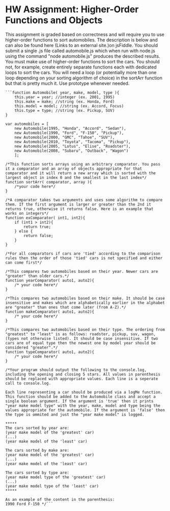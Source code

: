 # HW Assignment: Higher-Order Functions and Objects
 
This assignment is graded based on correctness and will require you to use higher-order functions to sort automobiles. The description is below and can also be found here  (Links to an external site.)on jsFiddle. You should submit a single .js file called automobile.js which when run with node.js using the command "node automobile.js" produces the described results. You must make use of  higher-order functions to sort the cars. You should not, for example, create entirely separate functions each with dedicated loops to sort the cars. You will need a loop (or potentially more than one loop depending on your sorting algorithm of choice) in the sortArr function but that is pretty much it. Use prototype whenever needed.

	```function Automobile( year, make, model, type ){
		this.year = year; //integer (ex. 2001, 1995)
		this.make = make; //string (ex. Honda, Ford)
		this.model = model; //string (ex. Accord, Focus)
		this.type = type; //string (ex. Pickup, SUV)
	}

	var automobiles = [ 
		new Automobile(1995, "Honda", "Accord", "Sedan"),
		new Automobile(1990, "Ford", "F-150", "Pickup"),
		new Automobile(2000, "GMC", "Tahoe", "SUV"),
		new Automobile(2010, "Toyota", "Tacoma", "Pickup"),
		new Automobile(2005, "Lotus", "Elise", "Roadster"),
		new Automobile(2008, "Subaru", "Outback", "Wagon")
		];

	/*This function sorts arrays using an arbitrary comparator. You pass it a comparator and an array of objects appropriate for that comparator and it will return a new array which is sorted with the largest object in index 0 and the smallest in the last index*/
	function sortArr( comparator, array ){
		/*your code here*/
	}

	/*A comparator takes two arguments and uses some algorithm to compare them. If the first argument is larger or greater than the 2nd it returns true, otherwise it returns false. Here is an example that works on integers*/
	function exComparator( int1, int2){
		if (int1 > int2){
			return true;
		} else {
			return false;
		}
	}

	/*For all comparators if cars are 'tied' according to the comparison rules then the order of those 'tied' cars is not specified and either can come first*/

	/*This compares two automobiles based on their year. Newer cars are "greater" than older cars.*/
	function yearComparator( auto1, auto2){
		/* your code here*/
	}

	/*This compares two automobiles based on their make. It should be case insensitive and makes which are alphabetically earlier in the alphabet are "greater" than ones that come later (from A-Z).*/
	function makeComparator( auto1, auto2){
		/* your code here*/
	}

	/*This compares two automobiles based on their type. The ordering from "greatest" to "least" is as follows: roadster, pickup, suv, wagon, (types not otherwise listed). It should be case insensitive. If two cars are of equal type then the newest one by model year should be considered "greater".*/
	function typeComparator( auto1, auto2){
		/* your code here*/
	}

	/*Your program should output the following to the console.log, including the opening and closing 5 stars. All values in parenthesis should be replaced with appropriate values. Each line is a seperate call to console.log.

	Each line representing a car should be produced via a logMe function. This function should be added to the Automobile class and accept a single boolean argument. If the argument is 'true' then it prints "year make model type" with the year, make, model and type being the values appropriate for the automobile. If the argument is 'false' then the type is ommited and just the "year make model" is logged.

	*****
	The cars sorted by year are:
	(year make model of the 'greatest' car)
	(...)
	(year make model of the 'least' car)

	The cars sorted by make are:
	(year make model of the 'greatest' car)
	(...)
	(year make model of the 'least' car)

	The cars sorted by type are:
	(year make model type of the 'greatest' car)
	(...)
	(year make model type of the 'least' car)
	*****

	As an example of the content in the parenthesis:
	1990 Ford F-150 */```